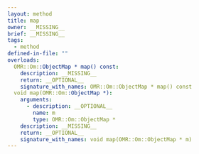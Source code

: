 ```yaml
---
layout: method
title: map
owner: __MISSING__
brief: __MISSING__
tags:
  - method
defined-in-file: ""
overloads:
  OMR::Om::ObjectMap * map() const:
    description: __MISSING__
    return: __OPTIONAL__
    signature_with_names: OMR::Om::ObjectMap * map() const
  void map(OMR::Om::ObjectMap *):
    arguments:
      - description: __OPTIONAL__
        name: m
        type: OMR::Om::ObjectMap *
    description: __MISSING__
    return: __OPTIONAL__
    signature_with_names: void map(OMR::Om::ObjectMap * m)
---
```

